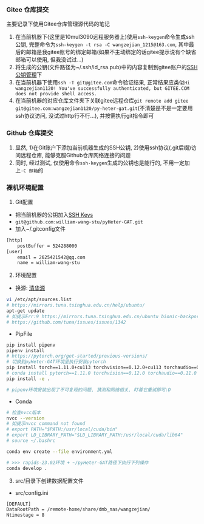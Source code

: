### Gitee 仓库提交
主要记录下使用Gitee仓库管理源代码的笔记
1. 在当前机器下(这里是10mul3090远程服务器上)使用`ssh-keygen`命令生成ssh公钥, 完整命令为`ssh-keygen -t rsa -C wangzejian_1215@163.com`, 其中最后的邮箱是我gitee账号的绑定邮箱(如果不主动绑定的话gitee提示说有个缺省邮箱可以使用, 但我没试过...)
2. 将生成的公钥(文件路径为~/.ssh/id_rsa.pub)中的内容复制到gitee账户的[SSH公钥管理](https://gitee.com/profile/sshkeys)下
3. 在当前机器下使用`ssh -T git@gitee.com`命令验证结果, 正常结果应类似`Hi wangzejian1120! You've successfully authenticated, but GITEE.COM does not provide shell access.`
4. 在当前机器的对应仓库文件夹下关联gitee远程仓库`git remote add gitee git@gitee.com:wangzejian1120/py-heter-gat.git`(不清楚是不是一定要用ssh协议访问, 没试过http行不行...), 并按需执行git指令即可

### Github 仓库提交
1. 显然, 1)在Git账户下添加当前机器生成的SSH公钥, 2)使用ssh协议(.git后缀)访问远程仓库, 能够克服Github仓库网络连接的问题
2. 同时, 经过测试, 仅使用命令`ssh-keygen`生成的公钥也是能行的, 不用一定加上`-C 邮箱`的

### 裸机环境配置
1. Git配置
- 把当前机器的公钥加入[SSH Keys](https://github.com/settings/keys)
- `git@github.com:william-wang-stu/pyHeter-GAT.git`
- 加入~/.gitconfig文件
```bash
[http]
	postBuffer = 524288000
[user]
	email = 2625421542@qq.com
	name = william-wang-stu
```

2. 环境配置

- 换源: [清华源](https://mirrors.tuna.tsinghua.edu.cn/help/ubuntu/)
```bash
vi /etc/apt/sources.list
# https://mirrors.tuna.tsinghua.edu.cn/help/ubuntu/
apt-get update
# 如提示Err:9 https://mirrors.tuna.tsinghua.edu.cn/ubuntu bionic-backports Release Certificate verification failed: The certificate is NOT trusted. The certificate chain uses expired certificate.
# https://github.com/tuna/issues/issues/1342
```

- PipFile
```bash
pip install pipenv
pipenv install
# https://pytorch.org/get-started/previous-versions/
# 切换到pyHeter-GAT环境里执行安装pytorch
pip install torch==1.11.0+cu113 torchvision==0.12.0+cu113 torchaudio==0.11.0 --extra-index-url https://download.pytorch.org/whl/cu113
# conda install pytorch==1.11.0 torchvision==0.12.0 torchaudio==0.11.0 cudatoolkit=11.3 -c pytorch
pip install -e .

# pipenv环境安装出现了不可复现的问题, 猜测和网络相关, 盯着它重试即可:D
```

-  Conda
```bash
# 检查nvcc版本
nvcc --version
# 如提示nvcc command not found
# export PATH="$PATH:/usr/local/cuda/bin"
# export LD_LIBRARY_PATH="$LD_LIBRARY_PATH:/usr/local/cuda/lib64"
# source ~/.bashrc

conda env create --file environment.yml

# >>> rapids-23.02环境 + ~/pyHeter-GAT路径下执行下列操作
conda develop .
```

3. src/目录下创建数据配置文件
- src/config.ini
```bash
[DEFAULT]
DataRootPath = /remote-home/share/dmb_nas/wangzejian/
Ntimestage = 8
```

